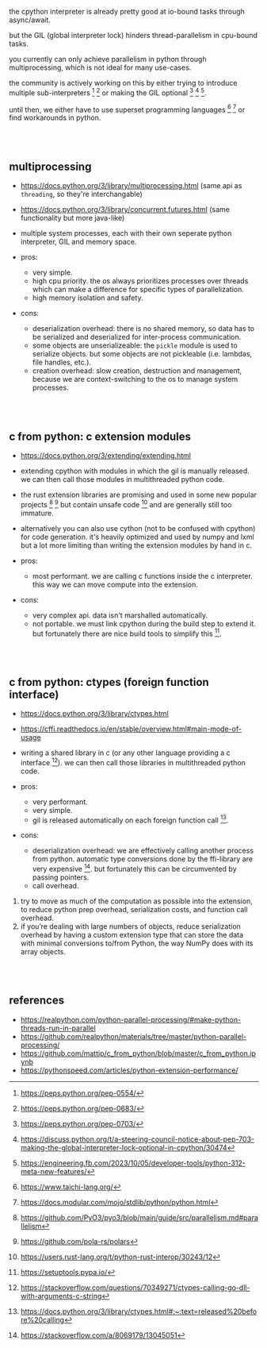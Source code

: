 the cpython interpreter is already pretty good at io-bound tasks through async/await.

but the GIL (global interpreter lock) hinders thread-parallelism in cpu-bound tasks.

you currently can only achieve parallelism in python through multiprocessing, which is not ideal for many use-cases.

the community is actively working on this by either trying to introduce multiple sub-interpreters [^subint1] [^subint2] or making the GIL optional [^nogil1] [^nogil2] [^nogil3].

until then, we either have to use superset programming languages [^superset1] [^superset2] or find workarounds in python.

<br><br>

## multiprocessing

- https://docs.python.org/3/library/multiprocessing.html (same api as `threading`, so they're interchangable)
- https://docs.python.org/3/library/concurrent.futures.html (same functionality but more java-like)

- multiple system processes, each with their own seperate python interpreter, GIL and memory space.

- pros:
     - very simple.
     - high cpu priority. the os always prioritizes processes over threads which can make a difference for specific types of parallelization.
     - high memory isolation and safety.
- cons:
     - deserialization overhead: there is no shared memory, so data has to be serialized and deserialized for inter-process communication.
     - some objects are unserializeable: the `pickle` module is used to serialize objects. but some objects are not pickleable (i.e. lambdas, file handles, etc.).
     - creation overhead: slow creation, destruction and management, because we are context-switching to the os to manage system processes.

<br><br>

## c from python: c extension modules

- https://docs.python.org/3/extending/extending.html

- extending cpython with modules in which the gil is manually released. we can then call those modules in multithreaded python code.
- the rust extension libraries are promising and used in some new popular projects [^rust1] [^rust2] but contain unsafe code [^rustunsafe] and are generally still too immature.
- alternatively you can also use cython (not to be confused with cpython) for code generation. it's heavily optimized and used by numpy and lxml but a lot more limiting than writing the extension modules by hand in c. 

- pros:
     - most performant. we are calling c functions inside the c interpreter. this way we can move compute into the extension.
- cons:
     - very complex api. data isn't marshalled automatically.
     - not portable. we must link cpython during the build step to extend it. but fortunately there are nice build tools to simplify this [^setuptools].

<br><br>

## c from python: ctypes (foreign function interface)

- https://docs.python.org/3/library/ctypes.html
- https://cffi.readthedocs.io/en/stable/overview.html#main-mode-of-usage

- writing a shared library in c (or any other language providing a c interface [^nogolang]). we can then call those libraries in multithreaded python code.

- pros:
     - very performant.
     - very simple.
     - gil is released automatically on each foreign function call [^release].
- cons:
     - deserialization overhead: we are effectively calling another process from python. automatic type conversions done by the ffi-library are very expensive [^ctypebad]. but fortunately this can be circumvented by passing pointers.
     - call overhead.

1. try to move as much of the computation as possible into the extension, to reduce python prep overhead, serialization costs, and function call overhead.
2. if you’re dealing with large numbers of objects, reduce serialization overhead by having a custom extension type that can store the data with minimal conversions to/from Python, the way NumPy does with its array objects.

<br><br>

## references

- https://realpython.com/python-parallel-processing/#make-python-threads-run-in-parallel
- https://github.com/realpython/materials/tree/master/python-parallel-processing/
- https://github.com/mattip/c_from_python/blob/master/c_from_python.ipynb
- https://pythonspeed.com/articles/python-extension-performance/

[^subint1]: https://peps.python.org/pep-0554/
[^subint2]: https://peps.python.org/pep-0683/
[^nogil1]: https://peps.python.org/pep-0703/
[^nogil2]: https://discuss.python.org/t/a-steering-council-notice-about-pep-703-making-the-global-interpreter-lock-optional-in-cpython/30474
[^nogil3]: https://engineering.fb.com/2023/10/05/developer-tools/python-312-meta-new-features/
[^superset1]: https://www.taichi-lang.org/
[^superset2]: https://docs.modular.com/mojo/stdlib/python/python.html
[^rust1]: https://github.com/PyO3/pyo3/blob/main/guide/src/parallelism.md#parallelism
[^rust2]: https://github.com/pola-rs/polars
[^rustunsafe]: https://users.rust-lang.org/t/python-rust-interop/30243/12
[^release]: https://docs.python.org/3/library/ctypes.html#:~:text=released%20before%20calling
[^ctypebad]: https://stackoverflow.com/a/8069179/13045051
[^nogolang]: https://stackoverflow.com/questions/70349271/ctypes-calling-go-dll-with-arguments-c-string
[^setuptools]: https://setuptools.pypa.io/
